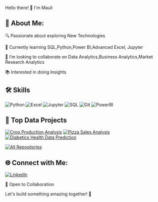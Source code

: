 Hello there! 👋 I'm Mauli

## 🚀 About Me:
 
 🔍 Passionate about exploring New Technologies
  
 🌱 Currently learning SQL,Python,Power BI,Advanced Excel, Jupyter
  
  💞️ I’m looking to collaborate on Data Analytics,Business Analytics,Market Research Analytics
  
  📚 Interested in doing Insights
    
## 🛠️ Skills
![Python](https://img.shields.io/badge/Python-3776AB?style=for-the-badge&logo=python&logoColor=white)
![Excel](https://img.shields.io/badge/Excel-217346?style=for-the-badge&logo=microsoft-excel&logoColor=white)
![Jupyter](https://img.shields.io/badge/Jupyter-F37626?style=for-the-badge&logo=Jupyter&logoColor=white)
![SQL](https://img.shields.io/badge/SQL-4479A1?style=for-the-badge&logo=mysql&logoColor=white)
![Git](https://img.shields.io/badge/Git-F05032?style=for-the-badge&logo=git&logoColor=white)
![PowerBI](https://img.shields.io/badge/PowerBI-F05032?style=for-the-badge&logo=powerbi&logoColor=yellow)

## 🚀 Top Data Projects
[![Crop Production Analysis](https://github-readme-stats.vercel.app/api/pin/?username=mauli4&repo=crop-production-analysis&border_color=ffffff&bg_color=FFFFFF&title_color=000000&text_color=8B949E&icon_color=7F3FBF)](https://github.com/mauli4/crop-production-analysis)
[![Pizza Sales Analysis](https://github-readme-stats.vercel.app/api/pin/?username=mauli4&repo=pizza-sales-analysis&border_color=ffffff&bg_color=FFFFFF&title_color=000000&text_color=8B949E&icon_color=7F3FBF)](https://github.com/mauli4/pizza-sales-analysis )
[![Diabetics Health Data Prediction](https://github-readme-stats.vercel.app/api/pin/?username=mauli4&repo=diabetes-health-data-analysis&border_color=ffffff&bg_color=FFFFFF&title_color=000000&text_color=8B949E&icon_color=7F3FBF)](https://github.com/mauli4/diabetes-health-data-analysis)

<p align="left">
  <a href="https://github.com/mauli4?tab=repositories" target="_blank"><img alt="All Repositories" title="All Repositories" src="https://img.shields.io/badge/-All%20Repos-2962FF?style=for-the-badge&logo=koding&logoColor=white"/></a>
</p>

## 🌐 Connect with Me:

[![LinkedIn](https://img.shields.io/badge/LinkedIn-0077B5?style=for-the-badge&logo=linkedin&logoColor=white)](https://www.linkedin.com/in/mauli-shah-b52109211/)

  
🤝 Open to Collaboration

 Let's build something amazing together! 🚀

